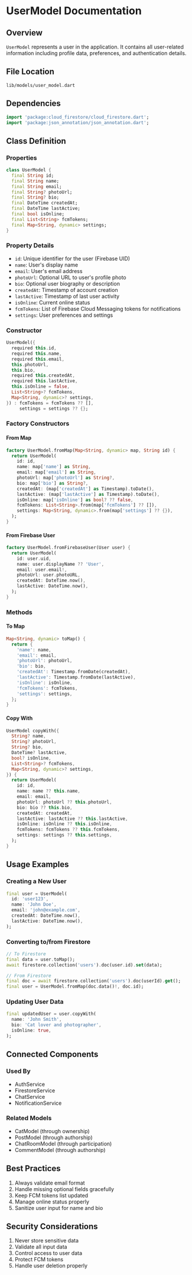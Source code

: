 # UserModel Documentation

## Overview
`UserModel` represents a user in the application. It contains all user-related information including profile data, preferences, and authentication details.

## File Location
`lib/models/user_model.dart`

## Dependencies
```dart
import 'package:cloud_firestore/cloud_firestore.dart';
import 'package:json_annotation/json_annotation.dart';
```

## Class Definition

### Properties
```dart
class UserModel {
  final String id;
  final String name;
  final String email;
  final String? photoUrl;
  final String? bio;
  final DateTime createdAt;
  final DateTime lastActive;
  final bool isOnline;
  final List<String> fcmTokens;
  final Map<String, dynamic> settings;
}
```

### Property Details
- `id`: Unique identifier for the user (Firebase UID)
- `name`: User's display name
- `email`: User's email address
- `photoUrl`: Optional URL to user's profile photo
- `bio`: Optional user biography or description
- `createdAt`: Timestamp of account creation
- `lastActive`: Timestamp of last user activity
- `isOnline`: Current online status
- `fcmTokens`: List of Firebase Cloud Messaging tokens for notifications
- `settings`: User preferences and settings

### Constructor
```dart
UserModel({
  required this.id,
  required this.name,
  required this.email,
  this.photoUrl,
  this.bio,
  required this.createdAt,
  required this.lastActive,
  this.isOnline = false,
  List<String>? fcmTokens,
  Map<String, dynamic>? settings,
}) : fcmTokens = fcmTokens ?? [],
     settings = settings ?? {};
```

### Factory Constructors

#### From Map
```dart
factory UserModel.fromMap(Map<String, dynamic> map, String id) {
  return UserModel(
    id: id,
    name: map['name'] as String,
    email: map['email'] as String,
    photoUrl: map['photoUrl'] as String?,
    bio: map['bio'] as String?,
    createdAt: (map['createdAt'] as Timestamp).toDate(),
    lastActive: (map['lastActive'] as Timestamp).toDate(),
    isOnline: map['isOnline'] as bool? ?? false,
    fcmTokens: List<String>.from(map['fcmTokens'] ?? []),
    settings: Map<String, dynamic>.from(map['settings'] ?? {}),
  );
}
```

#### From Firebase User
```dart
factory UserModel.fromFirebaseUser(User user) {
  return UserModel(
    id: user.uid,
    name: user.displayName ?? 'User',
    email: user.email!,
    photoUrl: user.photoURL,
    createdAt: DateTime.now(),
    lastActive: DateTime.now(),
  );
}
```

### Methods

#### To Map
```dart
Map<String, dynamic> toMap() {
  return {
    'name': name,
    'email': email,
    'photoUrl': photoUrl,
    'bio': bio,
    'createdAt': Timestamp.fromDate(createdAt),
    'lastActive': Timestamp.fromDate(lastActive),
    'isOnline': isOnline,
    'fcmTokens': fcmTokens,
    'settings': settings,
  };
}
```

#### Copy With
```dart
UserModel copyWith({
  String? name,
  String? photoUrl,
  String? bio,
  DateTime? lastActive,
  bool? isOnline,
  List<String>? fcmTokens,
  Map<String, dynamic>? settings,
}) {
  return UserModel(
    id: id,
    name: name ?? this.name,
    email: email,
    photoUrl: photoUrl ?? this.photoUrl,
    bio: bio ?? this.bio,
    createdAt: createdAt,
    lastActive: lastActive ?? this.lastActive,
    isOnline: isOnline ?? this.isOnline,
    fcmTokens: fcmTokens ?? this.fcmTokens,
    settings: settings ?? this.settings,
  );
}
```

## Usage Examples

### Creating a New User
```dart
final user = UserModel(
  id: 'user123',
  name: 'John Doe',
  email: 'john@example.com',
  createdAt: DateTime.now(),
  lastActive: DateTime.now(),
);
```

### Converting to/from Firestore
```dart
// To Firestore
final data = user.toMap();
await firestore.collection('users').doc(user.id).set(data);

// From Firestore
final doc = await firestore.collection('users').doc(userId).get();
final user = UserModel.fromMap(doc.data()!, doc.id);
```

### Updating User Data
```dart
final updatedUser = user.copyWith(
  name: 'John Smith',
  bio: 'Cat lover and photographer',
  isOnline: true,
);
```

## Connected Components

### Used By
- AuthService
- FirestoreService
- ChatService
- NotificationService

### Related Models
- CatModel (through ownership)
- PostModel (through authorship)
- ChatRoomModel (through participation)
- CommentModel (through authorship)

## Best Practices
1. Always validate email format
2. Handle missing optional fields gracefully
3. Keep FCM tokens list updated
4. Manage online status properly
5. Sanitize user input for name and bio

## Security Considerations
1. Never store sensitive data
2. Validate all input data
3. Control access to user data
4. Protect FCM tokens
5. Handle user deletion properly 